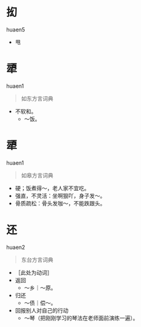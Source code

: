 # 抝
huaen5
- 甩

# 㹕
huaen1
> 如东方言词典
- 不软和。
  - ～饭。

# 㹕
huaen1
> 如皋方言词典
- 硬；饭煮得～，老人家不宜吃。
- 强直，不灵活：坐啊狠吖，身子发～。 
- 骨质疏松：骨头发咖～，不能跌跟头。

# 还
huaen2
> 东台方言词典
- ［此处为动词］
- 返回
  - ～乡｜～原。
- 归还
  - ～债｜偿～。
- 回报别人对自己的行动
  - ～琴（把刚刚学习的琴法在老师面前演练一遍）。
